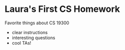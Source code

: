 # Laura's First CS Homework
Favorite things about CS 19300
- clear instructions
- interesting questions
- cool TAs!
